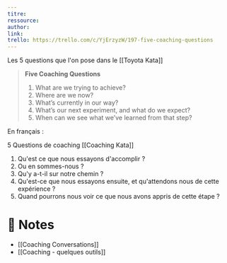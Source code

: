 ```yaml
---
titre: 
ressource: 
author: 
link: 
trello: https://trello.com/c/YjErzyzW/197-five-coaching-questions
---
```

Les 5 questions que l'on pose dans le [[Toyota Kata]]

> **Five Coaching Questions**
> 1. What are we trying to achieve?
> 2. Where are we now?
> 3. What’s currently in our way?
> 4. What’s our next experiment, and what do we expect?
> 5. When can we see what we’ve learned from that step?

En français : 

5 Questions de coaching [[Coaching Kata]]
1. Qu'est ce que nous essayons d'accomplir ?
2. Ou en sommes-nous ?
3. Qu'y a-t-il sur notre chemin ?
4. Qu'est-ce que nous essayons ensuite, et qu'attendons nous de cette expérience ?
5. Quand pourrons nous voir ce que nous avons appris de cette étape ?

# 📝 Notes

- [[Coaching Conversations]]
- [[Coaching - quelques outils]]